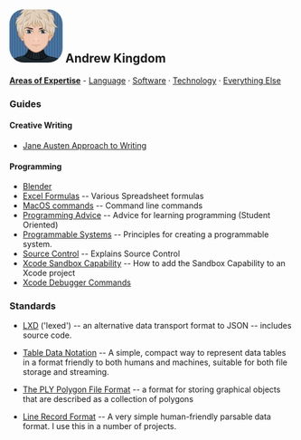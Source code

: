 ## <img alt="Cartoon of me" src="https://github.com/akingdom/akingdom/blob/08f5c5bb206da1072dc49ff116ee5bb0a3bdbe10/AK%20cartoon-IMG_7620-avatar-rounded.png" width="94px" height="94px" style="border-radius: 25px;"> Andrew Kingdom

**[Areas of Expertise](#work-i-do)** - [Language](#interests) · [Software](#current-programming-and-markup-languages) · [Technology](#platforms) · [Everything Else](#interests)

### Guides

#### Creative Writing

- [Jane Austen Approach to Writing](https://gist.github.com/akingdom/ed8cdf59a72313a16a93c122c985944b)

#### Programming

- [Blender](https://gist.github.com/akingdom/11dcfa28d28d09eacd4db9544729da21)
- [Excel Formulas](https://gist.github.com/akingdom/11dcfa28d28d09eacd4db9544729da21) -- Various Spreadsheet formulas
- [MacOS commands](https://gist.github.com/akingdom/d85129b08a96ffba8c89741abf6d1974) -- Command line commands
- [Programming Advice](https://gist.github.com/akingdom/09f1bef20fd0f601cbb2b8d504ef6f9c) -- Advice for learning programming (Student Oriented)
- [Programmable Systems](https://gist.github.com/akingdom/bf3f498810a33e17f2d6d12425ef51ff) -- Principles for creating a programmable system.
- [Source Control](https://gist.github.com/akingdom/f13e1d9d27fcde33448c17fbbb0586bc) -- Explains Source Control
- [Xcode Sandbox Capability](https://gist.github.com/akingdom/91c4aa4bcb77d2fcade07909a4dcc58b) -- How to add the Sandbox Capability to an Xcode project
- [Xcode Debugger Commands](https://gist.github.com/akingdom/2bc37e77263c669d808470dbc91f5b29)

### Standards

- [LXD](https://github.com/akingdom/LXD.git) ('lexed') -- an alternative data transport format to JSON -- includes source code.
<!-- - [Pykelet](https://github.com/akingdom/pykelet) --> 
- [Table Data Notation](https://github.com/akingdom/Table-Data-Notation) -- A simple, compact way to represent data tables in a format friendly to both humans and machines, suitable for both file storage and streaming.

- [The PLY Polygon File Format](https://gist.github.com/akingdom/b56a60871a788a7c1661bdf3cd8c320b) -- a format for storing graphical objects that are described as a collection of polygons

- [Line Record Format](https://gist.github.com/akingdom/f068e919d360f39347e1c8e1ec2806ab)  -- A very simple human-friendly parsable data format. I use this in a number of projects.


